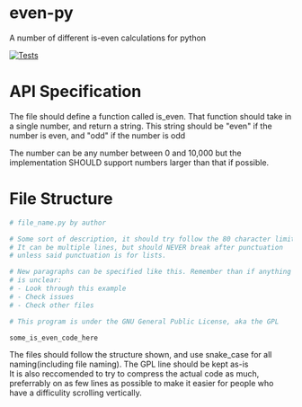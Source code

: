 # even-py
A number of different is-even calculations for python  

[![Tests](https://github.com/Khhs167/even-py/actions/workflows/testing.yml/badge.svg)](https://github.com/Khhs167/even-py/actions/workflows/testing.yml)

# API Specification
The file should define a function called is_even. That function should take in a single number, and return a string.
This string should be "even" if the number is even, and "odd" if the number is odd

The number can be any number between 0 and 10,000 but the implementation SHOULD support numbers larger than that if possible.

# File Structure
```py
# file_name.py by author

# Some sort of description, it should try follow the 80 character limit.
# It can be multiple lines, but should NEVER break after punctuation
# unless said punctuation is for lists.

# New paragraphs can be specified like this. Remember than if anything
# is unclear:
# - Look through this example
# - Check issues
# - Check other files

# This program is under the GNU General Public License, aka the GPL

some_is_even_code_here

```
The files should follow the structure shown, and use snake_case for all naming(including file naming). The GPL line should be kept as-is  
It is also reccomended to try to compress the actual code as much, preferrably on as few lines as possible to make it easier for people
who have a difficulity scrolling vertically.
